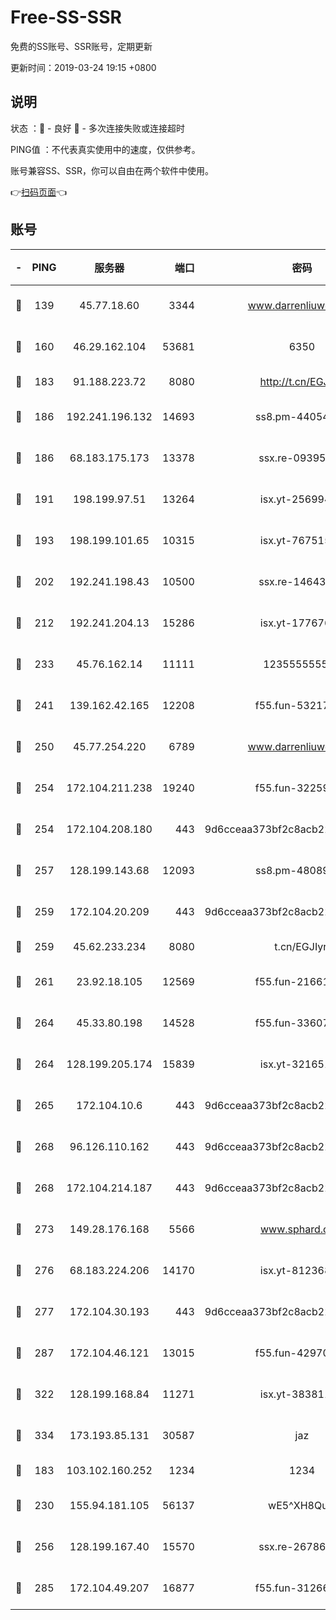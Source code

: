# Free-SS-SSR

免费的SS账号、SSR账号，定期更新

更新时间：2019-03-24 19:15 +0800

## 说明

状态     ：🙂 - 良好 🙁 - 多次连接失败或连接超时

PING值   ：不代表真实使用中的速度，仅供参考。

账号兼容SS、SSR，你可以自由在两个软件中使用。

👉[扫码页面](https://liesauer.github.io/Free-SS-SSR/)👈

## 账号

|-|PING|服务器|端口|密码|加密方式|区域|
|:----:|:----:|:-----:|-----:|:----:|:----:|:----:|
|🙂|139|45.77.18.60|3344|www.darrenliuwei.com|aes-256-cfb|JP|
|🙂|160|46.29.162.104|53681|6350|aes-128-ctr|RU|
|🙂|183|91.188.223.72|8080|http://t.cn/EGJIyrl|rc4-md5|RU|
|🙂|186|192.241.196.132|14693|ss8.pm-44054709|aes-256-cfb|US|
|🙂|186|68.183.175.173|13378|ssx.re-09395375|aes-256-cfb|US|
|🙂|191|198.199.97.51|13264|isx.yt-25699441|aes-256-cfb|US|
|🙂|193|198.199.101.65|10315|isx.yt-76751530|aes-256-cfb|US|
|🙂|202|192.241.198.43|10500|ssx.re-14643912|aes-256-cfb|US|
|🙂|212|192.241.204.13|15286|isx.yt-17767634|aes-256-cfb|US|
|🙂|233|45.76.162.14|11111|123555555555|aes-256-cfb|SG|
|🙂|241|139.162.42.165|12208|f55.fun-53217838|aes-256-cfb|SG|
|🙂|250|45.77.254.220|6789|www.darrenliuwei.com|aes-256-cfb|SG|
|🙂|254|172.104.211.238|19240|f55.fun-32259946|aes-256-cfb|US|
|🙂|254|172.104.208.180|443|9d6cceaa373bf2c8acb22e60b6a58be6|aes-256-cfb|US|
|🙂|257|128.199.143.68|12093|ss8.pm-48089265|aes-256-cfb|SG|
|🙂|259|172.104.20.209|443|9d6cceaa373bf2c8acb22e60b6a58be6|aes-256-cfb|US|
|🙂|259|45.62.233.234|8080|t.cn/EGJIyrl|rc4-md5|CA|
|🙂|261|23.92.18.105|12569|f55.fun-21661616|aes-256-cfb|US|
|🙂|264|45.33.80.198|14528|f55.fun-33607716|aes-256-cfb|US|
|🙂|264|128.199.205.174|15839|isx.yt-32165191|aes-256-cfb|SG|
|🙂|265|172.104.10.6|443|9d6cceaa373bf2c8acb22e60b6a58be6|aes-256-cfb|US|
|🙂|268|96.126.110.162|443|9d6cceaa373bf2c8acb22e60b6a58be6|aes-256-cfb|US|
|🙂|268|172.104.214.187|443|9d6cceaa373bf2c8acb22e60b6a58be6|aes-256-cfb|US|
|🙂|273|149.28.176.168|5566|www.sphard.com|aes-256-cfb|AU|
|🙂|276|68.183.224.206|14170|isx.yt-81236844|aes-256-cfb|SG|
|🙂|277|172.104.30.193|443|9d6cceaa373bf2c8acb22e60b6a58be6|aes-256-cfb|US|
|🙂|287|172.104.46.121|13015|f55.fun-42970709|aes-256-cfb|SG|
|🙂|322|128.199.168.84|11271|isx.yt-38381182|aes-256-cfb|SG|
|🙂|334|173.193.85.131|30587|jaz|aes-256-cfb|US|
|🙂|183|103.102.160.252|1234|1234|rc4-md5|JP|
|🙂|230|155.94.181.105|56137|wE5^XH8Quw|aes-256-cfb|US|
|🙂|256|128.199.167.40|15570|ssx.re-26786415|aes-256-cfb|SG|
|🙂|285|172.104.49.207|16877|f55.fun-31266593|aes-256-cfb|SG|
